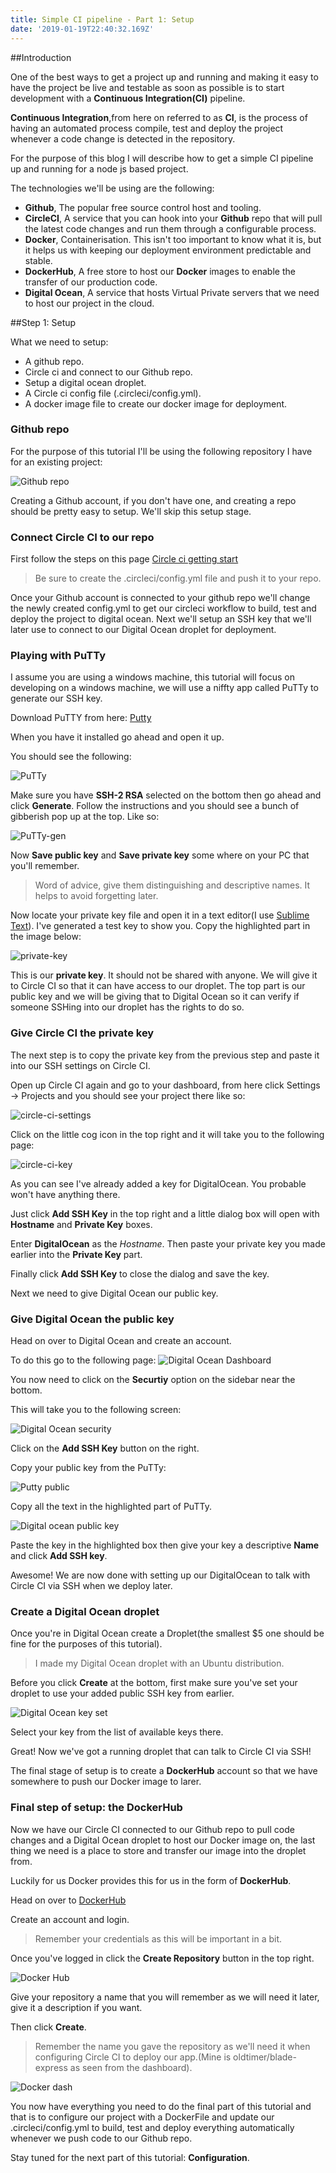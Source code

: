 ```yaml
---
title: Simple CI pipeline - Part 1: Setup
date: '2019-01-19T22:40:32.169Z'
---
```


##Introduction

One of the best ways to get a project up and running and making it easy to have the project be live and testable as soon as possible
is to start development with a **Continuous Integration(CI)** pipeline.

**Continuous Integration**,from here on referred to as **CI**, is the process of having an automated process compile, test and deploy the project whenever a code change is detected in the
repository.

For the purpose of this blog I will describe how to get a simple CI pipeline up and running for a node js based project.

The technologies we'll be using are the following:

- **Github**, The popular free source control host and tooling.
- **CircleCI**, A service that you can hook into your **Github** repo that will pull the latest code changes and run them through a configurable process.
- **Docker**, Containerisation. This isn't too important to know what it is, but it helps us with keeping our deployment environment predictable and stable.
- **DockerHub**, A free store to host our **Docker** images to enable the transfer of our production code.
- **Digital Ocean**, A service that hosts Virtual Private servers that we need to host our project in the cloud.

##Step 1: Setup

What we need to setup:

- A github repo.
- Circle ci and connect to our Github repo.
- Setup a digital ocean droplet.
- A Circle ci config file (.circleci/config.yml).
- A docker image file to create our docker image for deployment.

### Github repo

For the purpose of this tutorial I'll be using the following repository I have for an existing project:

![Github repo](./github-repo.png)

Creating a Github account, if you don't have one, and creating a repo should be pretty easy to setup.
We'll skip this setup stage.

### Connect Circle CI to our repo

First follow the steps on this page [Circle ci getting start](https://circleci.com/docs/2.0/getting-started/)

> Be sure to create the .circleci/config.yml file and push it to your repo.

Once your Github account is connected to your github repo we'll change the newly created config.yml to get our circleci workflow to build, test and deploy the project to digital ocean.
Next we'll setup an SSH key that we'll later use to connect to our Digital Ocean droplet for deployment.

### Playing with PuTTy

I assume you are using a windows machine, this tutorial will focus on developing on a windows machine, we will use a niffty app called PuTTy to generate our SSH key.

Download PuTTY from here:
[Putty](https://www.chiark.greenend.org.uk/~sgtatham/putty/latest.html)

When you have it installed go ahead and open it up.

You should see the following:

![PuTTy](./putty.png)

Make sure you have **SSH-2 RSA** selected on the bottom then go ahead and click **Generate**. Follow the instructions and you should see a bunch of
gibberish pop up at the top.
Like so:

![PuTTy-gen](./Putty-gen.png)

Now **Save public key** and **Save private key** some where on your PC that you'll remember.

> Word of advice, give them distinguishing and descriptive names. It helps to avoid forgetting later.

Now locate your private key file and open it in a text editor(I use [Sublime Text](https://www.sublimetext.com/)).
I've generated a test key to show you.
Copy the highlighted part in the image below:

![private-key](./key-copy.png)

This is our **private key**. It should not be shared with anyone. We will give it to Circle CI so that it can have access to our droplet.
The top part is our public key and we will be giving that to Digital Ocean so it can verify if someone SSHing into our droplet has the rights to do so.

### Give Circle CI the private key

The next step is to copy the private key from the previous step and paste it into our SSH settings on Circle CI.

Open up Circle CI again and go to your dashboard, from here click Settings -> Projects and you should see your project there like so:

![circle-ci-settings](./circle-ci-project-setting.png)

Click on the little cog icon in the top right and it will take you to the following page:

![circle-ci-key](./circle-ci-key.png)

As you can see I've already added a key for DigitalOcean. You probable won't have anything there.

Just click **Add SSH Key** in the top right and a little dialog box will open with **Hostname** and **Private Key** boxes.

Enter **DigitalOcean** as the _Hostname_.
Then paste your private key you made earlier into the **Private Key** part.

Finally click **Add SSH Key** to close the dialog and save the key.

Next we need to give Digital Ocean our public key.

### Give Digital Ocean the public key

Head on over to Digital Ocean and create an account.

To do this go to the following page:
![Digital Ocean Dashboard](./digital-ocean-dash.png)

You now need to click on the **Securtiy** option on the sidebar near the bottom.

This will take you to the following screen:

![Digital Ocean security](./digital-ocean-security.png)

Click on the **Add SSH Key** button on the right.

Copy your public key from the PuTTy:

![Putty public](./putty-public.png)

Copy all the text in the highlighted part of PuTTy.

![Digital ocean public key](./digital-ocean-paste.png)

Paste the key in the highlighted box then give your key a descriptive **Name** and click **Add SSH key**.

Awesome! We are now done with setting up our DigitalOcean to talk with Circle CI via SSH when we deploy later.

### Create a Digital Ocean droplet

Once you're in Digital Ocean create a Droplet(the smallest \$5 one should be fine for the purposes of this tutorial).

> I made my Digital Ocean droplet with an Ubuntu distribution.

Before you click **Create** at the bottom, first make sure you've set your droplet to use your added public SSH key from earlier.

![Digital Ocean key set](./DO-key-set.png)

Select your key from the list of available keys there.

Great! Now we've got a running droplet that can talk to Circle CI via SSH!

The final stage of setup is to create a **DockerHub** account so that we have somewhere to push our Docker image to larer.

### Final step of setup: the DockerHub

Now we have our Circle CI connected to our Github repo to pull code changes and a Digital Ocean droplet to host our Docker image on, the
last thing we need is a place to store and transfer our image into the droplet from.

Luckily for us Docker provides this for us in the form of **DockerHub**.

Head on over to [DockerHub](https://hub.docker.com/)

Create an account and login.

> Remember your credentials as this will be important in a bit.

Once you've logged in click the **Create Repository** button in the top right.

![Docker Hub](./docker-hub.png)

Give your repository a name that you will remember as we will need it later, give it a description if you want.

Then click **Create**.

> Remember the name you gave the repository as we'll need it when configuring Circle CI to deploy our app.(Mine is oldtimer/blade-express as seen from the dashboard).

![Docker dash](./docker-hub-dash.png)

You now have everything you need to do the final part of this tutorial and that is to configure our project with a DockerFile and update our .circleci/config.yml to build, test and deploy everything automatically whenever we push code to our Github repo.

Stay tuned for the next part of this tutorial: **Configuration**.
